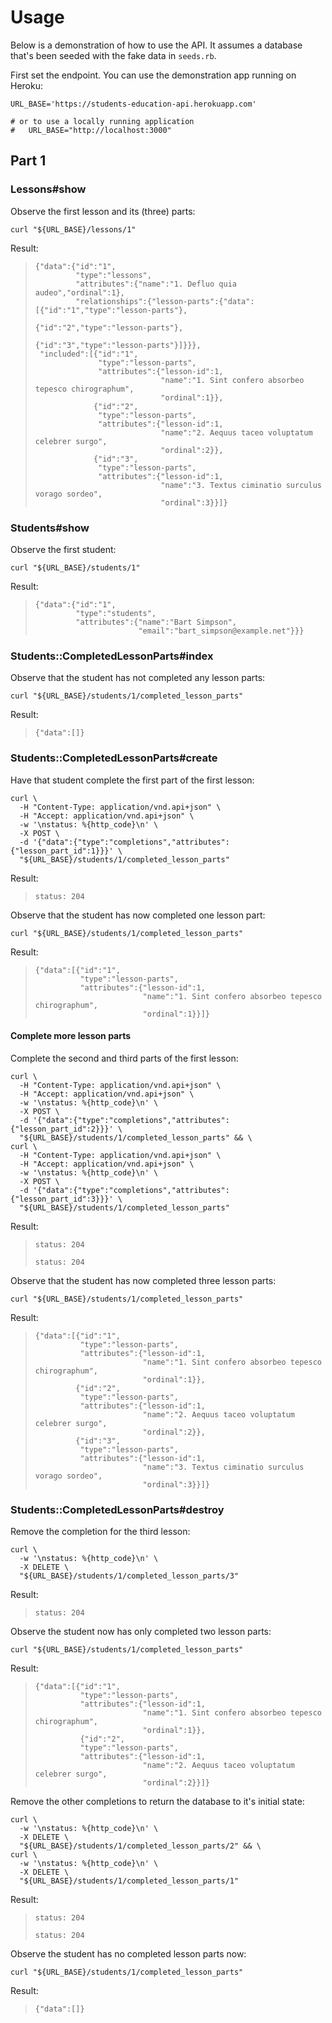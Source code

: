 # Usage

Below is a demonstration of how to use the API. It assumes a database that's been seeded with the fake data in
`seeds.rb`.

First set the endpoint. You can use the demonstration app running on Heroku:

    URL_BASE='https://students-education-api.herokuapp.com'

    # or to use a locally running application
    #   URL_BASE="http://localhost:3000"

## Part 1

### Lessons#show

Observe the first lesson and its (three) parts:

    curl "${URL_BASE}/lessons/1"

Result:

>     {"data":{"id":"1",
>              "type":"lessons",
>              "attributes":{"name":"1. Defluo quia audeo","ordinal":1},
>              "relationships":{"lesson-parts":{"data":[{"id":"1","type":"lesson-parts"},
>                                                       {"id":"2","type":"lesson-parts"},
>                                                       {"id":"3","type":"lesson-parts"}]}}},
>      "included":[{"id":"1",
>                   "type":"lesson-parts",
>                   "attributes":{"lesson-id":1,
>                                 "name":"1. Sint confero absorbeo tepesco chirographum",
>                                 "ordinal":1}},
>                  {"id":"2",
>                   "type":"lesson-parts",
>                   "attributes":{"lesson-id":1,
>                                 "name":"2. Aequus taceo voluptatum celebrer surgo",
>                                 "ordinal":2}},
>                  {"id":"3",
>                   "type":"lesson-parts",
>                   "attributes":{"lesson-id":1,
>                                 "name":"3. Textus ciminatio surculus vorago sordeo",
>                                 "ordinal":3}}]}

### Students#show

Observe the first student:

    curl "${URL_BASE}/students/1"

Result:

>     {"data":{"id":"1",
>              "type":"students",
>              "attributes":{"name":"Bart Simpson",
>                            "email":"bart_simpson@example.net"}}}

### Students::CompletedLessonParts#index

Observe that the student has not completed any lesson parts:

    curl "${URL_BASE}/students/1/completed_lesson_parts"

Result:

>     {"data":[]}

### Students::CompletedLessonParts#create

Have that student complete the first part of the first lesson:

    curl \
      -H "Content-Type: application/vnd.api+json" \
      -H "Accept: application/vnd.api+json" \
      -w '\nstatus: %{http_code}\n' \
      -X POST \
      -d '{"data":{"type":"completions","attributes":{"lesson_part_id":1}}}' \
      "${URL_BASE}/students/1/completed_lesson_parts"

Result:

>     status: 204

Observe that the student has now completed one lesson part:

    curl "${URL_BASE}/students/1/completed_lesson_parts"

Result:

>     {"data":[{"id":"1",
>               "type":"lesson-parts",
>               "attributes":{"lesson-id":1,
>                             "name":"1. Sint confero absorbeo tepesco chirographum",
>                             "ordinal":1}}]}

#### Complete more lesson parts

Complete the second and third parts of the first lesson:

    curl \
      -H "Content-Type: application/vnd.api+json" \
      -H "Accept: application/vnd.api+json" \
      -w '\nstatus: %{http_code}\n' \
      -X POST \
      -d '{"data":{"type":"completions","attributes":{"lesson_part_id":2}}}' \
      "${URL_BASE}/students/1/completed_lesson_parts" && \
    curl \
      -H "Content-Type: application/vnd.api+json" \
      -H "Accept: application/vnd.api+json" \
      -w '\nstatus: %{http_code}\n' \
      -X POST \
      -d '{"data":{"type":"completions","attributes":{"lesson_part_id":3}}}' \
      "${URL_BASE}/students/1/completed_lesson_parts"

Result:

>     status: 204
>
>     status: 204

Observe that the student has now completed three lesson parts:

    curl "${URL_BASE}/students/1/completed_lesson_parts"

Result:

>     {"data":[{"id":"1",
>               "type":"lesson-parts",
>               "attributes":{"lesson-id":1,
>                             "name":"1. Sint confero absorbeo tepesco chirographum",
>                             "ordinal":1}},
>              {"id":"2",
>               "type":"lesson-parts",
>               "attributes":{"lesson-id":1,
>                             "name":"2. Aequus taceo voluptatum celebrer surgo",
>                             "ordinal":2}},
>              {"id":"3",
>               "type":"lesson-parts",
>               "attributes":{"lesson-id":1,
>                             "name":"3. Textus ciminatio surculus vorago sordeo",
>                             "ordinal":3}}]}

### Students::CompletedLessonParts#destroy

Remove the completion for the third lesson:

    curl \
      -w '\nstatus: %{http_code}\n' \
      -X DELETE \
      "${URL_BASE}/students/1/completed_lesson_parts/3"

Result:

>     status: 204

Observe the student now has only completed two lesson parts:

    curl "${URL_BASE}/students/1/completed_lesson_parts"

Result:

>     {"data":[{"id":"1",
>               "type":"lesson-parts",
>               "attributes":{"lesson-id":1,
>                             "name":"1. Sint confero absorbeo tepesco chirographum",
>                             "ordinal":1}},
>               {"id":"2",
>               "type":"lesson-parts",
>               "attributes":{"lesson-id":1,
>                             "name":"2. Aequus taceo voluptatum celebrer surgo",
>                             "ordinal":2}}]}

Remove the other completions to return the database to it's initial state:

    curl \
      -w '\nstatus: %{http_code}\n' \
      -X DELETE \
      "${URL_BASE}/students/1/completed_lesson_parts/2" && \
    curl \
      -w '\nstatus: %{http_code}\n' \
      -X DELETE \
      "${URL_BASE}/students/1/completed_lesson_parts/1"

Result:

>     status: 204
>
>     status: 204

Observe the student has no completed lesson parts now:

    curl "${URL_BASE}/students/1/completed_lesson_parts"

Result:

>     {"data":[]}
